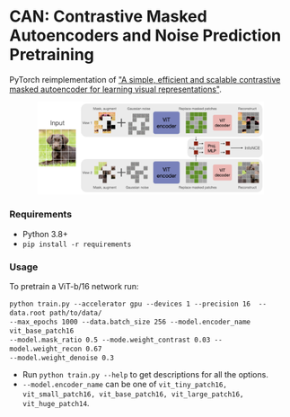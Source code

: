 # CAN: Contrastive Masked Autoencoders and Noise Prediction Pretraining

PyTorch reimplementation of ["A simple, efficient and scalable contrastive masked autoencoder for learning visual representations"](https://arxiv.org/abs/2210.16870).


<p align="center">
<img src="assets/can.png" width="80%" style={text-align: center;}/>
</p>

### Requirements
- Python 3.8+
- `pip install -r requirements`

### Usage
To pretrain a ViT-b/16 network run:
```
python train.py --accelerator gpu --devices 1 --precision 16  --data.root path/to/data/
--max_epochs 1000 --data.batch_size 256 --model.encoder_name vit_base_patch16
--model.mask_ratio 0.5 --mode.weight_contrast 0.03 --model.weight_recon 0.67 
--model.weight_denoise 0.3
```
- Run `python train.py --help` to get descriptions for all the options.
- `--model.encoder_name` can be one of `vit_tiny_patch16, vit_small_patch16, vit_base_patch16, vit_large_patch16, vit_huge_patch14`.

